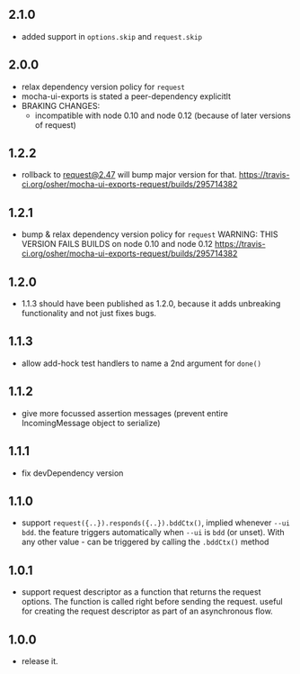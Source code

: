 ## 2.1.0
 - added support in `options.skip` and `request.skip`

## 2.0.0
 - relax dependency version policy for `request`
 - mocha-ui-exports is stated a peer-dependency explicitlt
 - BRAKING CHANGES: 
   - incompatible with node 0.10 and node 0.12 (because of later versions of request)

## 1.2.2
 - rollback to request@2.47
   will bump major version for that.
 https://travis-ci.org/osher/mocha-ui-exports-request/builds/295714382
 
## 1.2.1
 - bump & relax dependency version policy for `request`
   WARNING: THIS VERSION FAILS BUILDS on node 0.10 and node 0.12
 https://travis-ci.org/osher/mocha-ui-exports-request/builds/295714382  

## 1.2.0
 - 1.1.3 should have been published as 1.2.0, because it adds unbreaking functionality and not just fixes bugs.

## 1.1.3
 - allow add-hock test handlers to name a 2nd argument for `done()`

## 1.1.2 
 - give more focussed assertion messages (prevent entire IncomingMessage object to serialize)
 
## 1.1.1
 - fix devDependency version
 
## 1.1.0
 - support `request({..}).responds({..}).bddCtx()`, implied whenever `--ui bdd`.
   the feature triggers automatically when `--ui` is `bdd` (or unset).
   With any other value - can be triggered by calling the `.bddCtx()` method

## 1.0.1
 - support request descriptor as a function that returns the request options.
   The function is called right before sending the request.
   useful for creating the request descriptor as part of an asynchronous flow.

## 1.0.0
 - release it.